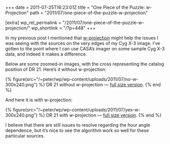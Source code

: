 +++
date = 2011-07-25T16:23:01Z
title = "One Piece of the Puzzle: w-Projection"
path = "2011/07/one-piece-of-the-puzzle-w-projection"

[extra]
wp_rel_permalink = "/2011/07/one-piece-of-the-puzzle-w-projection/"
wp_shortlink = "/?p=448"
+++

In my previous post I mentioned that
[w-projection](http://adsabs.harvard.edu/abs/2005ASPC..347...86C) might help
the issues I was seeing with the sources on the very edges of my Cyg X-3
image. I’ve gotten to the point where I can use CASA’s imager on some sample
Cyg X-3 data, and indeed it makes a difference.

Below are some zoomed-in images, with the cross representing the catalog
position of DR 21. Here’s it without w-projection:

{% figure(src="/~peter/wp/wp-content/uploads/2011/07/no-w-300x240.png") %}
DR 21 without *w*-projection — [full size version](/~peter//wp/wp-content/uploads/2011/07/no-w.png).
{% end %}

And here it is _with_ w-projection:

{% figure(src="/~peter/wp/wp-content/uploads/2011/07/yes-w-300x240.png") %}
DR 21 with *w*-projection — [full size version](/~peter//wp/wp-content/uploads/2011/07/yes-w.png).
{% end %}

I believe that there are still issues to resolve regarding the hour angle
dependence, but it’s nice to see the algorithm work so well for these
particular sources.

